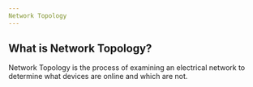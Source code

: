 ```yaml
---
Network Topology
---
```



## What is Network Topology?

Network Topology is the process of examining an electrical network to determine what devices are online and which are not.

